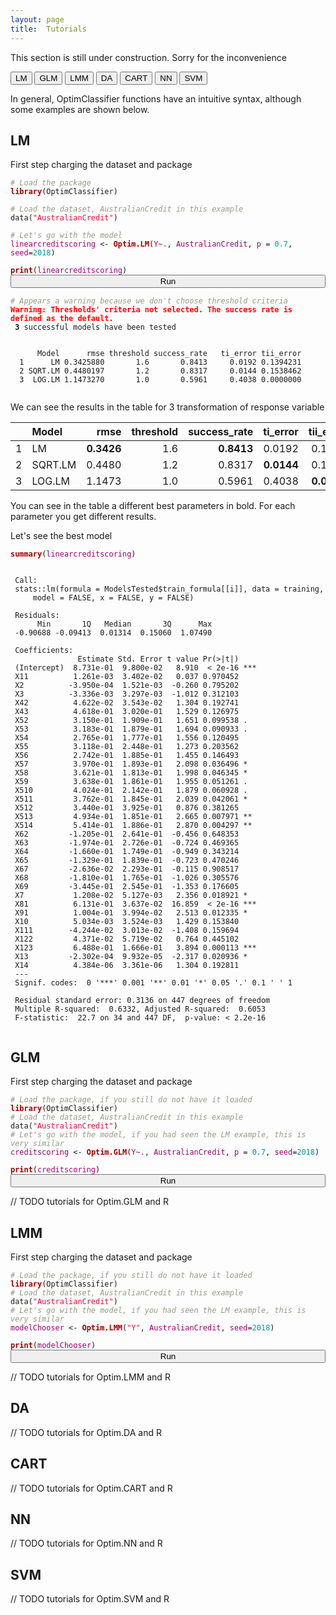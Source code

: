 ```yaml
---
layout: page
title:  Tutorials
---
```

<i class="fa fa-exclamation-triangle"></i>
This section is still under construction. Sorry for the inconvenience

<button class="method-button" onClick="location.href='#lm'">LM</button>
<button class="method-button GLM-button" onClick="location.href='#glm'">GLM</button>
<button class="method-button LMM-button" onClick="location.href='#lmm'">LMM</button>
<button class="method-button DA-button" onClick="location.href='#da'">DA</button>
<button class="method-button CART-button" onClick="location.href='#cart'">CART</button>
<button class="method-button NN-button" onClick="location.href='#nn'">NN</button>
<button class="method-button SVM-button" onClick="location.href='#svm'">SVM</button>

<script> function LMResults() {var element = document.getElementById("LMResults"); element.classList.toggle("hidden")};</script>


In general, OptimClassifier functions have an intuitive syntax, although some examples are shown below.

## LM
<i class="fa fa-exclamation-triangle"></i>
<style>
.hljs-literal {
color: #990073;
}
.hljs-number {
color: #099;
}
.hljs-comment {
color: #998;
font-style: italic;
}
.hljs-keyword {
color: #900;
font-weight: bold;
}
.hljs-string {
color: #d14;
}
 .codeFragment {
    margin-bottom: 0px;
}
     .buttonFragment {
    margin-top: 0px;
}
</style>

First step charging the dataset and package
<pre class="r codeFragment"><code><span class="hljs-comment"># Load the package </span>
<span class="hljs-keyword">library</span>(OptimClassifier)
 
<span class="hljs-comment"># Load the dataset, <i>AustralianCredit</i> in this example </span> 
data(<span class="hljs-string">"AustralianCredit"</span>)

<span class="hljs-comment"># Let's go with the model </span> 
<span class="hljs-literal">linearcreditscoring</span> &lt;- <span class="hljs-keyword">Optim.LM</span>(<span class="hljs-literal">Y~.</span>, <span class="hljs-literal">AustralianCredit</span>, <span class="hljs-literal">p</span> = <span class="hljs-number">0.7</span>, <span class="hljs-literal">seed</span>=<span class="hljs-number">2018</span>)

<span class="hljs-keyword">print</span>(<span class="hljs-literal">linearcreditscoring</span>)
</code></pre>
<p class="buttonFragment"><button id="LM-1" style="width:100%;margin-top: 0px;" class="method-button" onClick="LMResults()">Run <i class="fa fa-angle-double-right"></i>
</button></p>

<div id="LMResults" class="hidden">
<pre><code><span class="hljs-comment"># Appears a warning because we don't choose threshold criteria </span> 
<font color="red"><b>Warning: Thresholds' criteria not selected. The success rate is defined as the default.</b></font> 
 <b>3</b> successful models have been tested 
  <br>
      Model      rmse threshold success_rate   ti_error tii_error 
  1      LM 0.3425880       1.6       0.8413     0.0192 0.1394231 
  2 SQRT.LM 0.4480197       1.2       0.8317     0.0144 0.1538462 
  3  LOG.LM 1.1473270       1.0       0.5961     0.4038 0.0000000  
  </code></pre>
 
  <p>We can see the results in the table for 3 transformation of response variable</p>
  <table>
 <thead>
  <tr>
   <th style="text-align:left;">   </th>
   <th style="text-align:left;"> Model </th>
   <th style="text-align:right;"> rmse </th>
   <th style="text-align:right;"> threshold </th>
   <th style="text-align:right;"> success_rate </th>
   <th style="text-align:right;"> ti_error </th>
   <th style="text-align:right;"> tii_error </th>
  </tr>
 </thead>
<tbody>
  <tr>
   <td style="text-align:left;"> 1 </td>
   <td style="text-align:left;"> LM </td>
   <td style="text-align:right;"> <b>0.3426</b> </td>
   <td style="text-align:right;"> 1.6 </td>
   <td style="text-align:right;"> <b>0.8413</b> </td>
   <td style="text-align:right;"> 0.0192 </td>
   <td style="text-align:right;"> 0.1394 </td>
  </tr>
  <tr>
   <td style="text-align:left;"> 2 </td>
   <td style="text-align:left;"> SQRT.LM </td>
   <td style="text-align:right;"> 0.4480 </td>
   <td style="text-align:right;"> 1.2 </td>
   <td style="text-align:right;"> 0.8317 </td>
   <td style="text-align:right;"> <b>0.0144</b> </td>
   <td style="text-align:right;"> 0.1538 </td>
  </tr>
  <tr>
   <td style="text-align:left;"> 3 </td>
   <td style="text-align:left;"> LOG.LM </td>
   <td style="text-align:right;"> 1.1473 </td>
   <td style="text-align:right;"> 1.0 </td>
   <td style="text-align:right;"> 0.5961 </td>
   <td style="text-align:right;"> 0.4038 </td>
   <td style="text-align:right;"> <b>0.0000</b> </td>
  </tr>
</tbody>
</table>

You can see in the table a different best parameters in bold. For each parameter you get different results.


Let's see the best model
<pre class="r codeFragment" ><code><span class="hljs-keyword">summary</span>(<span class="hljs-literal">linearcreditscoring</span>)</code></pre>

<pre><code>
 Call:
 stats::lm(formula = ModelsTested$train_formula[[i]], data = training, 
     model = FALSE, x = FALSE, y = FALSE)
 
 Residuals:
      Min       1Q   Median       3Q      Max 
 -0.90688 -0.09413  0.01314  0.15060  1.07490 
 
 Coefficients:
               Estimate Std. Error t value Pr(&gt;|t|)    
 (Intercept)  8.731e-01  9.800e-02   8.910  &lt; 2e-16 ***
 X11          1.261e-03  3.402e-02   0.037 0.970452    
 X2          -3.950e-04  1.521e-03  -0.260 0.795202    
 X3          -3.336e-03  3.297e-03  -1.012 0.312103    
 X42          4.622e-02  3.543e-02   1.304 0.192741    
 X43          4.618e-01  3.020e-01   1.529 0.126975    
 X52          3.150e-01  1.909e-01   1.651 0.099538 .  
 X53          3.183e-01  1.879e-01   1.694 0.090933 .  
 X54          2.765e-01  1.777e-01   1.556 0.120495    
 X55          3.118e-01  2.448e-01   1.273 0.203562    
 X56          2.742e-01  1.885e-01   1.455 0.146493    
 X57          3.970e-01  1.893e-01   2.098 0.036496 *  
 X58          3.621e-01  1.813e-01   1.998 0.046345 *  
 X59          3.638e-01  1.861e-01   1.955 0.051261 .  
 X510         4.024e-01  2.142e-01   1.879 0.060928 .  
 X511         3.762e-01  1.845e-01   2.039 0.042061 *  
 X512         3.440e-01  3.925e-01   0.876 0.381265    
 X513         4.934e-01  1.851e-01   2.665 0.007971 ** 
 X514         5.414e-01  1.886e-01   2.870 0.004297 ** 
 X62         -1.205e-01  2.641e-01  -0.456 0.648353    
 X63         -1.974e-01  2.726e-01  -0.724 0.469365    
 X64         -1.660e-01  1.749e-01  -0.949 0.343214    
 X65         -1.329e-01  1.839e-01  -0.723 0.470246    
 X67         -2.636e-02  2.293e-01  -0.115 0.908517    
 X68         -1.810e-01  1.765e-01  -1.026 0.305576    
 X69         -3.445e-01  2.545e-01  -1.353 0.176605    
 X7           1.208e-02  5.127e-03   2.356 0.018921 *  
 X81          6.131e-01  3.637e-02  16.859  &lt; 2e-16 ***
 X91          1.004e-01  3.994e-02   2.513 0.012335 *  
 X10          5.034e-03  3.524e-03   1.429 0.153840    
 X111        -4.244e-02  3.013e-02  -1.408 0.159694    
 X122         4.371e-02  5.719e-02   0.764 0.445102    
 X123         6.488e-01  1.666e-01   3.894 0.000113 ***
 X13         -2.302e-04  9.932e-05  -2.317 0.020936 *  
 X14          4.384e-06  3.361e-06   1.304 0.192811    
 ---
 Signif. codes:  0 '***' 0.001 '**' 0.01 '*' 0.05 '.' 0.1 ' ' 1
 
 Residual standard error: 0.3136 on 447 degrees of freedom
 Multiple R-squared:  0.6332, Adjusted R-squared:  0.6053 
 F-statistic:  22.7 on 34 and 447 DF,  p-value: &lt; 2.2e-16
 </code></pre>

</div>


## GLM
First step charging the dataset and package
<pre class="r codeFragment"><code><span class="hljs-comment"># Load the package, if you still do not have it loaded</span>
<span class="hljs-keyword">library</span>(OptimClassifier)
<span class="hljs-comment"># Load the dataset, <i>AustralianCredit</i> in this example </span> 
data(<span class="hljs-string">"AustralianCredit"</span>)
<span class="hljs-comment"># Let's go with the model, if you had seen the LM example, this is very similar </span> 
<span class="hljs-literal">creditscoring</span> &lt;- <span class="hljs-keyword">Optim.GLM</span>(<span class="hljs-literal">Y~.</span>, <span class="hljs-literal">AustralianCredit</span>, <span class="hljs-literal">p</span> = <span class="hljs-number">0.7</span>, <span class="hljs-literal">seed</span>=<span class="hljs-number">2018</span>)

<span class="hljs-keyword">print</span>(<span class="hljs-literal">creditscoring</span>)
</code></pre>
<p class="buttonFragment"><button style="width:100%" class="method-button" onClick="location.href='#glm'">Run <i class="fa fa-angle-double-right"></i>
</button></p>

// TODO tutorials for Optim.GLM and R

## LMM
First step charging the dataset and package
<pre class="r codeFragment"><code><span class="hljs-comment"># Load the package, if you still do not have it loaded</span>
<span class="hljs-keyword">library</span>(OptimClassifier)
<span class="hljs-comment"># Load the dataset, <i>AustralianCredit</i> in this example </span> 
data(<span class="hljs-string">"AustralianCredit"</span>)
<span class="hljs-comment"># Let's go with the model, if you had seen the LM example, this is very similar </span> 
<span class="hljs-literal">modelChooser</span> &lt;- <span class="hljs-keyword">Optim.LMM</span>(<span class="hljs-string">"Y"</span>, <span class="hljs-literal">AustralianCredit</span>, <span class="hljs-literal">seed</span>=<span class="hljs-number">2018</span>)

<span class="hljs-keyword">print</span>(<span class="hljs-literal">modelChooser</span>)
</code></pre>
<p class="buttonFragment"><button style="width:100%" class="method-button" onClick="location.href='#lmm'">Run <i class="fa fa-angle-double-right"></i>
</button></p>

// TODO tutorials for Optim.LMM and R

## DA

// TODO tutorials for Optim.DA and R


## CART

// TODO tutorials for Optim.CART and R

## NN

// TODO tutorials for Optim.NN and R


## SVM

// TODO tutorials for Optim.SVM and R

